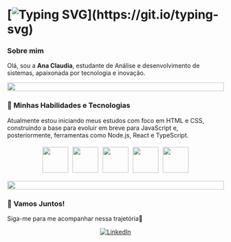 # [![Typing SVG](https://readme-typing-svg.herokuapp.com/?color=B287A3&center=true&vCenter=true&width=1000&lines=Olá,+Seja+bem-vindo!;Meu+nome+é+Ana+Claudia!;)](https://git.io/typing-svg)
<p align="center">

### **Sobre mim**  
Olá, sou a **Ana Claudia**, estudante de Análise e desenvolvimento de sistemas, apaixonada por tecnologia e inovação. 


<p align="center">
  <img src="https://i.imgur.com/dBaSKWF.gif" height="20" width="100%">
</p>

### 🧠 **Minhas Habilidades e Tecnologias**  
Atualmente estou iniciando meus estudos com foco em HTML e CSS, construindo a base para evoluir em breve para JavaScript e, posteriormente, ferramentas como Node.js, React e TypeScript.

<div style="display: flex; flex-wrap: wrap; justify-content: center;">

  <img src="https://techstack-generator.vercel.app/github-icon.svg" width="60" style="margin: 5px;">
  
  <img src="https://www.vectorlogo.zone/logos/w3_html5/w3_html5-icon.svg" width="60" style="margin: 5px;">
  <img src="https://www.vectorlogo.zone/logos/w3_css/w3_css-official.svg" width="60" style="margin: 5px;">
  <img src="https://techstack-generator.vercel.app/js-icon.svg" width="60" style="margin: 5px;">
  <img src="https://techstack-generator.vercel.app/ts-icon.svg" width="60" style="margin: 5px;">
</div>

<p align="center">
  <img src="https://i.imgur.com/dBaSKWF.gif" height="20" width="100%">
</p>


### 💜 **Vamos Juntos!**  
Siga-me para me acompanhar nessa trajetória🚀
<p align="center">
  <a href="https://www.linkedin.com/in/ana-claudia-rod" target="_blank">
    <img src="https://img.shields.io/badge/LinkedIn-Ana_Claudia-9370DB?style=for-the-badge&logo=linkedin&logoColor=white" alt="LinkedIn">
  </a>
</p>
